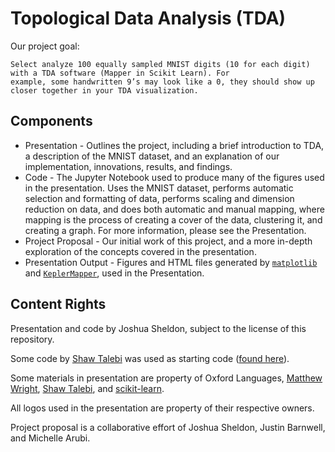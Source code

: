 # Topological Data Analysis (TDA)

Our project goal:

```
Select analyze 100 equally sampled MNIST digits (10 for each digit) with a TDA software (Mapper in Scikit Learn). For 
example, some handwritten 9’s may look like a 0, they should show up closer together in your TDA visualization.
```

## Components

- Presentation - Outlines the project, including a brief introduction to TDA, a description of the MNIST dataset, 
  and an explanation of our implementation, innovations, results, and findings.
- Code - The Jupyter Notebook used to produce many of the figures used in the presentation. Uses the MNIST dataset, 
  performs automatic selection and formatting of data, performs scaling and dimension reduction on data, and 
  does both automatic and manual mapping, where mapping is the process of creating a cover of the data, 
  clustering it, and creating a graph. For more information, please see the Presentation.
- Project Proposal - Our initial work of this project, and a more in-depth exploration of the concepts covered 
  in the presentation.
- Presentation Output - Figures and HTML files generated by [<code>matplotlib</code>](https://matplotlib.org/) and 
  [<code>KeplerMapper</code>](https://kepler-mapper.scikit-tda.org/en/latest/index.html), used in the Presentation.

## Content Rights

Presentation and code by Joshua Sheldon, subject to the license of this repository.

Some code by [Shaw Talebi](https://www.shawhintalebi.com/) was used as starting code ([found here](https://github.com/ShawhinT/YouTube-Blog/tree/main/TDA/mapper)).

Some materials in presentation are property of Oxford Languages, [Matthew Wright](https://www.mlwright.org/), 
[Shaw Talebi](https://www.shawhintalebi.com/), and [scikit-learn](https://scikit-learn.org/stable/).

All logos used in the presentation are property of their respective owners.

Project proposal is a collaborative effort of Joshua Sheldon, Justin Barnwell, and Michelle Arubi.
